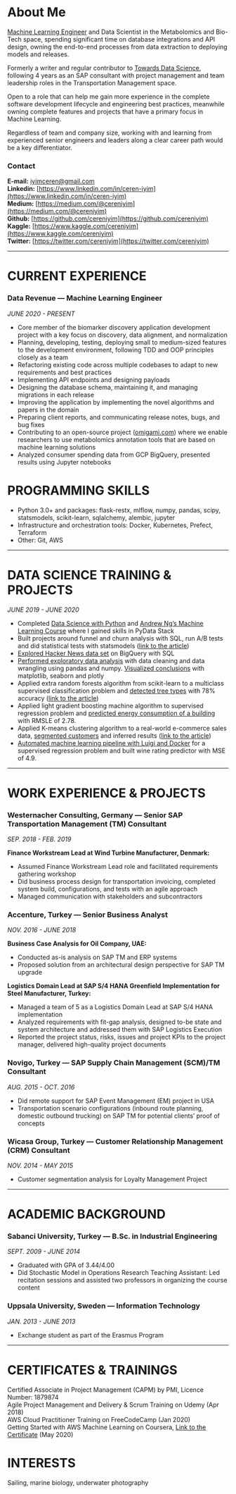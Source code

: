 # About Me

[Machine Learning Engineer](https://www.datarevenue.com/) and Data Scientist in the Metabolomics and Bio-Tech space, spending significant time on database integrations and API design, owning the end-to-end processes from data extraction to deploying models and releases.

Formerly a writer and regular contributor to [Towards Data Science](https://medium.com/@cereniyim), following 4 years as an SAP consultant with project management and team leadership roles in the Transportation Management space.

Open to a role that can help me gain more experience in the complete software development lifecycle and engineering best practices, meanwhile owning complete features and projects that have a primary focus in Machine Learning.

Regardless of team and company size, working with and learning from experienced senior engineers and leaders along a clear career path would be a key differentiator.

### Contact

**E-mail:** [iyimceren@gmail.com](mailto:iyimceren@gmail.com)<br/>
**Linkedin:** [https://www.linkedin.com/in/ceren-iyim](https://www.linkedin.com/in/ceren-iyim)<br/>
**Medium:** [https://medium.com/@cereniyim](https://medium.com/@cereniyim)<br/>
**Github:** [https://github.com/cereniyim](https://github.com/cereniyim)<br/>
**Kaggle:** [https://www.kaggle.com/cereniyim](https://www.kaggle.com/cereniyim)<br/>
**Twitter:** [https://twitter.com/cereniyim](https://twitter.com/cereniyim)<br/>

---
# CURRENT EXPERIENCE
### Data Revenue — Machine Learning Engineer

*JUNE 2020 - PRESENT*

- Core member of the biomarker discovery application development project with a key focus on discovery, data alignment, and normalization
- Planning, developing, testing, deploying small to medium-sized features to the development environment, following TDD and OOP principles closely as a team
- Refactoring existing code across multiple codebases to adapt to new requirements and best practices
- Implementing API endpoints and designing payloads
- Designing the database schema, maintaining it, and managing migrations in each release
- Improving the application by implementing the novel algorithms and papers in the domain
- Preparing client reports, and communicating release notes, bugs, and bug fixes
- Contributing to an open-source project ([omigami.com](https://www.omigami.com/)) where we enable researchers to use metabolomics annotation tools that are based on machine learning solutions
- Analyzed consumer spending data from GCP BigQuery, presented results using Jupyter notebooks

# PROGRAMMING SKILLS

- Python 3.0+ and packages:  flask-restx, mlflow, numpy, pandas, scipy, statsmodels, scikit-learn, sqlalchemy, alembic, jupyter
- Infrastructure and orchestration tools: Docker, Kubernetes, Prefect, Terraform
- Other: Git, AWS

---

# DATA SCIENCE TRAINING & PROJECTS

*JUNE 2019 - JUNE 2020*
 
- Completed [Data Science with Python](https://www.codecademy.com/learn/paths/data-science) and [Andrew Ng’s Machine Learning Course](https://www.coursera.org/learn/machine-learning) where I gained skills in PyData Stack
- Built projects around funnel and churn analysis with SQL, run A/B tests and did statistical tests with statsmodels ([link to the article](https://towardsdatascience.com/statistical-significance-in-action-84a4f47b51ba?source=friends_link&sk=b42b216c2900d6f9f34c42f9dfca8ac1))
- [Explored Hacker News data set](https://github.com/cereniyim/BigQuery-SQL-Project/blob/master/rise-of-hackernews.ipynb) on BigQuery with SQL
- [Performed exploratory data analysis](https://github.com/cereniyim/ECommerce-Sales-Data-EDA/blob/master/ECommerce_Sales_Data_Analysis.ipynb) with data cleaning and data wrangling using pandas and numpy. [Visualized conclusions](https://www.kaggle.com/cereniyim/save-the-energy-for-the-future-1-detailed-eda) with matplotlib, seaborn and plotly
- Applied extra random forests algorithm from scikit-learn to a multiclass supervised classification problem and [detected tree types](https://www.kaggle.com/cereniyim/fantastic-trees-where-to-find-how-to-detect-them) with 78% accuracy ([link to the article](https://towardsdatascience.com/predicting-forest-cover-types-with-the-machine-learning-workflow-1f6f049bf4df?source=email-287e9909d3b5-1578928157001-layerCake.autoLayerCakeWriterNotification-------------------------bade1b5b_6dbc_4502_9e32_c19078b66cd7&sk=d740915895b002b7424703d60a80d2f3))
- Applied light gradient boosting machine algorithm to supervised regression problem and [predicted energy consumption of a building](https://github.com/cereniyim/Energy-Consumption-Regression-ML-Model) with RMSLE of 2.78.
- Applied K-means clustering algorithm to a real-world e-commerce sales data, [segmented customers](https://nbviewer.jupyter.org/github/cereniyim/Customer-Segmentation-Unsupervised-ML-Model/blob/3c4374dd16861ea365cdf468bd9b2c28a964f4e3/Customer_Segmentation_Kmeans_Clustering.ipynb) and inferred results ([link to the article](https://towardsdatascience.com/customer-segmentation-with-machine-learning-a0ac8c3d4d84?source=friends_link&sk=91a45f28699eda78766335947bed7044))
- [Automated machine learning pipeline with Luigi and Docker](https://github.com/cereniyim/Wine-Rating-Predictor-ML-Model) for a supervised regression problem and built wine rating predictor with MSE of 4.9.

--- 

# WORK EXPERIENCE & PROJECTS

### Westernacher Consulting, Germany — Senior SAP Transportation Management (TM) Consultant

*SEP. 2018 - FEB. 2019*

**Finance Workstream Lead at Wind Turbine Manufacturer, Denmark:**

- Assumed Finance Workstream Lead role and facilitated requirements gathering workshop
- Did business process design for transportation invoicing, completed system build, configurations, and tests with an agile approach
- Managed communication with stakeholders and subcontractors

### Accenture, Turkey — Senior Business Analyst

*NOV. 2016 - JUNE 2018*

**Business Case Analysis for Oil Company, UAE:**

- Conducted as-is analysis on SAP TM and ERP systems
- Proposed solution from an architectural design perspective for SAP TM upgrade

**Logistics Domain Lead at SAP S/4 HANA Greenfield Implementation for Steel Manufacturer, Turkey:**

- Managed a team of 5 as a Logistics Domain Lead at SAP S/4 HANA implementation
- Analyzed requirements with fit-gap analysis, designed to-be state and system architecture and addressed them with SAP  Logistics Execution
- Reported the project status, risks, issues and project KPIs to the project manager, delivered high-quality project documents

### Novigo, Turkey — SAP Supply Chain Management (SCM)/TM Consultant

*AUG. 2015 - OCT. 2016*

- Did remote support for SAP Event Management (EM) project in USA
- Transportation scenario configurations (inbound route planning, domestic outbound trucking)  on SAP TM for potential clients’ proof of concepts

### Wicasa Group, Turkey — Customer Relationship Management (CRM) Consultant

*NOV.  2014 - MAY 2015*

- Customer segmentation analysis for Loyalty Management Project

---

# ACADEMIC BACKGROUND

### Sabanci University, Turkey — B.Sc. in Industrial Engineering

*SEPT. 2009 - JUNE 2014*

- Graduated with GPA of 3.44/4.00
- Did Stochastic Model in Operations Research Teaching Assistant: Led recitation sessions and assisted two professors in organizing the course content

### Uppsala University, Sweden — Information Technology

*JAN. 2013 - JUNE 2013*

- Exchange student as part of the Erasmus Program

---

# CERTIFICATES & TRAININGS

Certified Associate in Project Management (CAPM) by PMI, Licence Number: 1879874<br/>
Agile Project Management and Delivery & Scrum Training on Udemy (Apr 2018)<br/>
AWS Cloud Practitioner Training on FreeCodeCamp (Jan  2020)<br/>
Getting Started with AWS Machine Learning on Coursera, [Link to the Certificate](https://www.coursera.org/account/accomplishments/certificate/PHWC3JHDHJLD) (May 2020)

# INTERESTS

Sailing, marine biology, underwater photography

